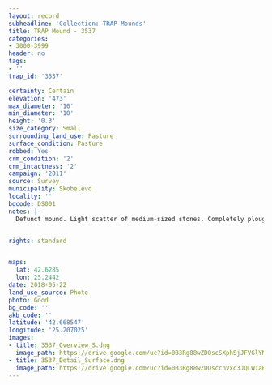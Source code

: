 ```yaml
---
layout: record
subheadline: 'Collection: TRAP Mounds'
title: TRAP Mound - 3537
categories:
- 3000-3999
header: no
tags:
- ''
trap_id: '3537'

certainty: Certain
elevation: '473'
max_diameter: '10'
min_diameter: '10'
height: '0.3'
size_category: Small
surrounding_land_use: Pasture
surface_condition: Pasture
robbed: Yes
crm_condition: '2'
crm_intactness: '2'
campaign: '2011'
source: Survey
municipality: Skobelevo
locality: ''
bgcode: DS001
notes: |-
  Defunct mound. Light scatter of medium-sized stones. Completely ploughed over.Very hard to determine if robbers' trench's are really robbers' trench's or remnants from past agricultural activity. Severely dame=aged from agricultural activity.


rights: standard


maps:
  lat: 42.6285
  lon: 25.2442
date: 2018-05-22
land_use_source: Photo
photo: Good
bg_code: ''
akb_code: ''
latitude: '42.668547'
longitude: '25.207025'
images:
- title: 3537_Overview_S.dng
  image_path: https://drive.google.com/uc?id=0B3Rg88wZDQscSXphSjJFVGlYMEU
- title: 3537_Detail_Surface.dng
  image_path: https://drive.google.com/uc?id=0B3Rg88wZDQsccnVxc3JQLW1aR0k
---
```

